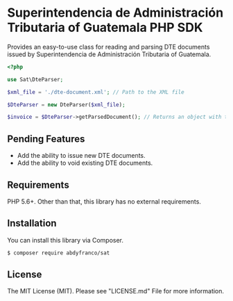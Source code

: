 # Superintendencia de Administración Tributaria of Guatemala PHP SDK
Provides an easy-to-use class for reading and parsing DTE documents issued by Superintendencia de Administración Tributaria of Guatemala.

```php
<?php

use Sat\DteParser;

$xml_file = './dte-document.xml'; // Path to the XML file

$DteParser = new DteParser($xml_file);

$invoice = $DteParser->getParsedDocument(); // Returns an object with the parsed DTE data
```

## Pending Features
- Add the ability to issue new DTE documents.
- Add the ability to void existing DTE documents.

## Requirements
PHP 5.6+. Other than that, this library has no external requirements.

## Installation
You can install this library via Composer.
```bash
$ composer require abdyfranco/sat
```

## License
The MIT License (MIT). Please see "LICENSE.md" File for more information.